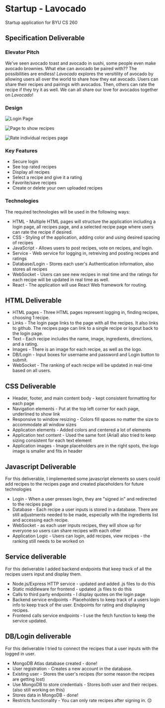 # Startup - Lavocado
Startup application for BYU CS 260

## Specification Deliverable

### Elevator Pitch
We've seen avocado toast and avocado in sushi, some people even make avocado brownies. What else can avocado be paired with?? The possibilities are endless! *Lavocado* explores the versitility of avocado by allowing users all over the world to share how they eat avocado. Users can share their recipes and pairings with avocados. Then, others can rate the recipe if they try it as well. We can all share our love for avocados together on *Lavocado*!

### Design
![Login Page](https://github.com/minford/startup/blob/61d6503f3d2ae2c237541a842bd1ad3438423b77/Login%20Design.png)

![Page to show recipes](https://github.com/minford/startup/blob/e515f7c16df5ee9747592a81f63d96abd03749f8/All%20Recipes%20Design.png)

![Rate individual recipes page](https://github.com/minford/startup/blob/e515f7c16df5ee9747592a81f63d96abd03749f8/Rate%20Recipe%20Design.png)



### Key Features
- Secure login
- See top rated recipes
- Display all recipes
- Select a recipe and give it a rating
- Favorite/save recipes
- Create or delete your own uploaded recipes

### Technologies
The required technologies will be used in the following ways:
- HTML - Multiple HTML pages will structure the application including a login page, all recipes page, and a selected recipe page where users can rate the recipe if desired.
- CSS - Styling of the application, adding color and using desired spacing of recipes
- JavaScript - Allows users to post recipes, vote on recipes, and login.
- Service - Web service for logging in, retreiving and posting recipes and ratings
- Database/Login - Stores each user's Authentication information, also stores all recipes
- WebSocket - Users can see new recipes in real time and the ratings for each recipe will be updated in real time as well.
- React - The application will use React Web framework for routing.


## HTML Deliverable
- HTML pages - Three HTML pages represent logging in, finding recipes, choosing 1 recipe.
- Links - The login page links to the page with all the recipes. It also links to github. The recipes page can link to a single recipe or logout back to the login page.
- Text - Each recipe includes the name, image, ingredients, directions, and a rating.
- Images - There is an image for each recipe, as well as the logo.
- DB/Login - Input boxes for username and password and Login button to submit. 
- WebSocket - The ranking of each recipe will be updated in real-time based on all users.

## CSS Deliverable
- Header, footer, and main content body - kept consistent formatting for each page
- Navigation elements - Put at the top left corner for each page, underlined to show link
- Responsive to window resizing - Colors fill spaces no matter the size to accommodate all window sizes
- Application elements - Added colors and centered a lot of elements
- Application text content - Used the same font (Arial) also tried to keep sizing consistent for each text element
- Application images - Image placeholders are in the right spots, the logo image is smaller and fits in header

## Javascript Deliverable
For this deliverable, I implemented some javascript elements so users could add recipes to the recipes page and created placeholders for future technologies
 - Login - When a user presses login, they are "signed in" and redirected to the recipes page
 - Database - Each recipe a user inputs is stored in a database. There are still adjustments needed to be made, especially with the ingredients list and accessing each recipe.
 - WebSocket - as each user inputs recipes, they will show up for everyone so users can share recipes with each other
 - Application Logic - Users can login, add recipes, view recipes - the ranking still needs to be worked on

## Service deliverable
For this deliverable I added backend endpoints that keep track of all the recipes users input and display them.

- Node.js/Express HTTP service - updated and added .js files to do this
- Static middleware for frontend - updated .js files to do this
- Calls to third party endpoints - I display quotes on the login page
- Backend service endpoints - Placeholders to keep track of a users login info to keep track of the user. Endpoints for rating and displaying recipes.
- Frontend calls service endpoints - I use the fetch function to keep the service updated.

## DB/Login deliverable
For this deliverable I tried to connect the recipes that a user inputs with the logged in user.

- MongoDB Atlas database created - done!
- User registration - Creates a new account in the database.
- Existing user - Stores the user's recipes (for some reason the recipes are getting lost)
- Use MongoDB to store credentials - Stores both user and their recipes. (also still working on this)
- Stores data in MongoDB - done!
- Restricts functionality - You can only rate recipes after signing in. 😔
